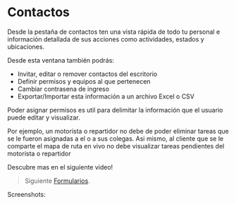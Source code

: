 # Contactos 

Desde la pestaña de contactos ten una vista rápida de todo tu personal e información detallada de sus acciones como actividades, estados y ubicaciones. 

Desde esta ventana también podrás:

- Invitar, editar o remover contactos del escritorio 
- Definir permisos y equipos al que pertenecen 
- Cambiar contrasena de ingreso
- Exportar/Importar esta información a un archivo Excel o CSV

Poder asignar permisos es util para delimitar la información que el usuario puede editar y visualizar. 

Por ejemplo, un motorista o repartidor no debe de poder eliminar tareas que se le fueron asignadas a el o a sus colegas. Asi mismo, al cliente que se le comparte el mapa de ruta en vivo no debe visualizar tareas pendientes del motorista o repartidor

Descubre mas en el siguiente video! 

> Siguiente [Formularios](/v1/web-app/basico/formularios.html).

Screenshots: 


<!--stackedit_data:
eyJoaXN0b3J5IjpbLTQ5NDc2OTUxNywxNTg5MDc2NjYyLDQ4Mz
czMDI0OSwtMTUyOTMxOTMzNiwxMzMyOTk0OTA4XX0=
-->